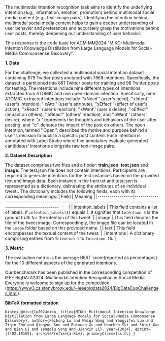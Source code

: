 The multimodal intention recognition task aims to identify the underlying intention (e.g., information, emotion, promotion) behind multimodal social media content (e.g., text-image pairs). Identifying the intention behind multimodal social media content helps to gain a deeper understanding of user behavior and preferences and accurately grasp the motivations behind user posts, thereby deepening our understanding of user behavior.

This response is the code base for ACM MM2024 "MIKO: Multimodal Intention Knowledge Distillation from Large Language Models for Social-Media Commonsense Discovery".

**1. Data**
   
For the challenge, we collected a mutlimodal social intention dataset containing 979 Twitter posts anotated with 7868 intentions. Specifically, the dataset is partitioned into 881 Twitter posts for training and 98 Twitter posts for testing. The intentions include nine different types of intentions extracted from ATOMIC and one open-domain intention. Specifically, nine ATOMIC-extracted intentions include ''xNeed'' (user's need), ''xIntent'' (user's intention), ''xAttr'' (user's attribute), ''xEffect'' (effect of user's action), ''xReact'' (user's reaction), ''xWant'' (user's desire), ''oEffect'' (impact on others), ''oReact'' (others' reaction), and ''oWant'' (others' desire), where ''x'' represents the thoughts and behaviors of the user after posting, and ''o'' denotes the impact of the post on others. The open intention, termed ''Open'', describes the motive and purpose behind a user's decision to publish a specific post content. Each intention is annotated with Label Studio where five annotators evaluate generated candidates' intentions alongside raw text-image pairs.

**2. Dataset Description**

The dataset comprises two files and a floder: **train.json**, **test.json** and **image**. The test.json file does not contain intentions. Participants are required to generate intentions for the test instances based on the provided text and image data. Each instance in the train.txt and test.json is represented as a dictionary, delineating the attributes of an individual tweet.. The dictionary includes the following fields, each with its corresponding meanings:
| Field            | Meaning                                                                                                                  |
|------------------|--------------------------------------------------------------------------------------------------------------------------|
| intention_labels | This field contains a list of labels. if `intention_labels[3]` equals 1, it signifies that `Intention 3` is the ground truth for the intention of this tweet. |
| image            | This field denotes the file of the tweet image. Correspondingly, the image file can be located in the `image` folder based on this provided name. |
| text             | This field encompasses the textual content of the tweet.                                                                 |
| intentions       | A dictionary comprising entries from `Intention 1` to `Intention 10`.                                                     |



**3. Metric**

The evaluation metric is the average BERT score(reported as percentages) for the 10 different aspects of the generated intentions.

Our benchmark has been published in the corresponding competition of IEEE BigDATA2024: Multimodal Intention Recognition in Social Media. Everyone is welcome to sign up for the competition.(https://www3.cs.stonybrook.edu/~ieeebigdata2024/BigDataCupChallenges.html).

**BibTeX formatted citation**

```bibtex @misc{lu2024miko, title={MIKO: Multimodal Intention Knowledge Distillation from Large Language Models for Social-Media Commonsense Discovery}, author={Feihong Lu and Weiqi Wang and Yangyifei Luo and Ziqin Zhu and Qingyun Sun and Baixuan Xu and Haochen Shi and Shiqi Gao and Qian Li and Yangqiu Song and Jianxin Li}, year={2024}, eprint={2402.18169}, archivePrefix={arXiv}, primaryClass={cs.CL} } ```
